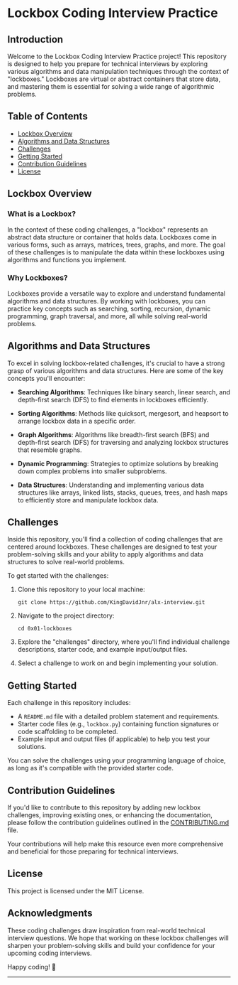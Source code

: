 # Lockbox Coding Interview Practice

## Introduction

Welcome to the Lockbox Coding Interview Practice project! This repository is designed to help you prepare for technical interviews by exploring various algorithms and data manipulation techniques through the context of "lockboxes." Lockboxes are virtual or abstract containers that store data, and mastering them is essential for solving a wide range of algorithmic problems.

## Table of Contents

- [Lockbox Overview](#lockbox-overview)
- [Algorithms and Data Structures](#algorithms-and-data-structures)
- [Challenges](#challenges)
- [Getting Started](#getting-started)
- [Contribution Guidelines](#contribution-guidelines)
- [License](#license)

## Lockbox Overview

### What is a Lockbox?

In the context of these coding challenges, a "lockbox" represents an abstract data structure or container that holds data. Lockboxes come in various forms, such as arrays, matrices, trees, graphs, and more. The goal of these challenges is to manipulate the data within these lockboxes using algorithms and functions you implement.

### Why Lockboxes?

Lockboxes provide a versatile way to explore and understand fundamental algorithms and data structures. By working with lockboxes, you can practice key concepts such as searching, sorting, recursion, dynamic programming, graph traversal, and more, all while solving real-world problems.

## Algorithms and Data Structures

To excel in solving lockbox-related challenges, it's crucial to have a strong grasp of various algorithms and data structures. Here are some of the key concepts you'll encounter:

- **Searching Algorithms**: Techniques like binary search, linear search, and depth-first search (DFS) to find elements in lockboxes efficiently.

- **Sorting Algorithms**: Methods like quicksort, mergesort, and heapsort to arrange lockbox data in a specific order.

- **Graph Algorithms**: Algorithms like breadth-first search (BFS) and depth-first search (DFS) for traversing and analyzing lockbox structures that resemble graphs.

- **Dynamic Programming**: Strategies to optimize solutions by breaking down complex problems into smaller subproblems.

- **Data Structures**: Understanding and implementing various data structures like arrays, linked lists, stacks, queues, trees, and hash maps to efficiently store and manipulate lockbox data.

## Challenges

Inside this repository, you'll find a collection of coding challenges that are centered around lockboxes. These challenges are designed to test your problem-solving skills and your ability to apply algorithms and data structures to solve real-world problems.

To get started with the challenges:

1. Clone this repository to your local machine:

   ```shell
   git clone https://github.com/KingDavidJnr/alx-interview.git
   ```

2. Navigate to the project directory:

   ```shell
   cd 0x01-lockboxes
   ```

3. Explore the "challenges" directory, where you'll find individual challenge descriptions, starter code, and example input/output files.

4. Select a challenge to work on and begin implementing your solution.

## Getting Started

Each challenge in this repository includes:

- A `README.md` file with a detailed problem statement and requirements.
- Starter code files (e.g., `lockbox.py`) containing function signatures or code scaffolding to be completed.
- Example input and output files (if applicable) to help you test your solutions.

You can solve the challenges using your programming language of choice, as long as it's compatible with the provided starter code.

## Contribution Guidelines

If you'd like to contribute to this repository by adding new lockbox challenges, improving existing ones, or enhancing the documentation, please follow the contribution guidelines outlined in the [CONTRIBUTING.md](CONTRIBUTING.md) file.

Your contributions will help make this resource even more comprehensive and beneficial for those preparing for technical interviews.

## License

This project is licensed under the MIT License.

## Acknowledgments

These coding challenges draw inspiration from real-world technical interview questions. We hope that working on these lockbox challenges will sharpen your problem-solving skills and build your confidence for your upcoming coding interviews.

Happy coding! 🚀

---
